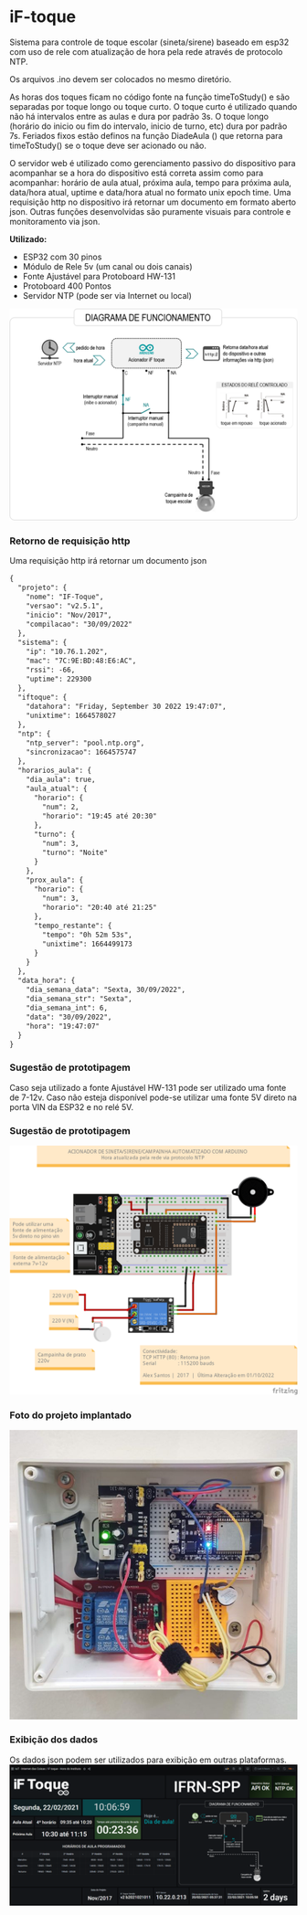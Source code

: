 # iF-toque
Sistema para controle de toque escolar (sineta/sirene) baseado em esp32 com uso de rele com atualização de hora pela rede através de protocolo NTP.

Os arquivos .ino devem ser colocados no mesmo diretório.

As horas dos toques ficam no código fonte na função timeToStudy() e são separadas por toque longo ou toque curto. O toque curto é utilizado quando não há intervalos entre as aulas e dura por padrão 3s. O toque longo (horário do inicio ou fim do intervalo, inicio de turno, etc) dura por padrão 7s. Feriados fixos estão definos na função DiadeAula () que retorna para timeToStudy() se o toque deve ser acionado ou não.

O servidor web é utilizado como gerenciamento passivo do dispositivo para acompanhar se a hora do dispositivo está correta assim como para acompanhar: horário de aula atual, próxima aula, tempo para próxima aula, data/hora atual, uptime e data/hora atual no formato unix epoch time. Uma requisição http no dispositivo irá retornar um documento em formato aberto json. Outras funções desenvolvidas são puramente visuais para controle e monitoramento via json.

**Utilizado:**
* ESP32 com 30 pinos
* Módulo de Rele 5v (um canal ou dois canais)
* Fonte Ajustável para Protoboard HW-131 
* Protoboard 400 Pontos
* Servidor NTP (pode ser via Internet ou local)

![Diagrama de funcionamento](iFtoque-ToqueIFRN-SPP-DiagramaFuncionamento2.png)

### Retorno de requisição http

Uma requisição http irá retornar um documento json
```
{
  "projeto": {
    "nome": "IF-Toque",
    "versao": "v2.5.1",
    "inicio": "Nov/2017",
    "compilacao": "30/09/2022"
  },
  "sistema": {
    "ip": "10.76.1.202",
    "mac": "7C:9E:BD:48:E6:AC",
    "rssi": -66,
    "uptime": 229300
  },
  "iftoque": {
    "datahora": "Friday, September 30 2022 19:47:07",
    "unixtime": 1664578027
  },
  "ntp": {
    "ntp_server": "pool.ntp.org",
    "sincronizacao": 1664575747
  },
  "horarios_aula": {
    "dia_aula": true,
    "aula_atual": {
      "horario": {
        "num": 2,
        "horario": "19:45 até 20:30"
      },
      "turno": {
        "num": 3,
        "turno": "Noite"
      }
    },
    "prox_aula": {
      "horario": {
        "num": 3,
        "horario": "20:40 até 21:25"
      },
      "tempo_restante": {
        "tempo": "0h 52m 53s",
        "unixtime": 1664499173
      }
    }
  },
  "data_hora": {
    "dia_semana_data": "Sexta, 30/09/2022",
    "dia_semana_str": "Sexta",
    "dia_semana_int": 6,
    "data": "30/09/2022",
    "hora": "19:47:07"
  }
}
```


### Sugestão de prototipagem
Caso seja utilizado a fonte Ajustável HW-131 pode ser utilizado uma fonte de 7-12v. Caso não esteja disponível pode-se utilizar uma fonte 5V direto na porta VIN da ESP32 e no relé 5V.

### Sugestão de prototipagem
![Sugestão de prototipagem](Toque-IFRN-NTP_draw_bb.png)

### Foto do projeto implantado
![Projeto utilizando esp32, wifi e NTP](iFtoque-ToqueIFRN-SPP-v2.5-imagem1.jpg)

### Exibição dos dados
Os dados json podem ser utilizados para exibição em outras plataformas.
![Zabbix-Toque com Zabbix/Grafana](iFToque-Grafana-Integracao.png)
